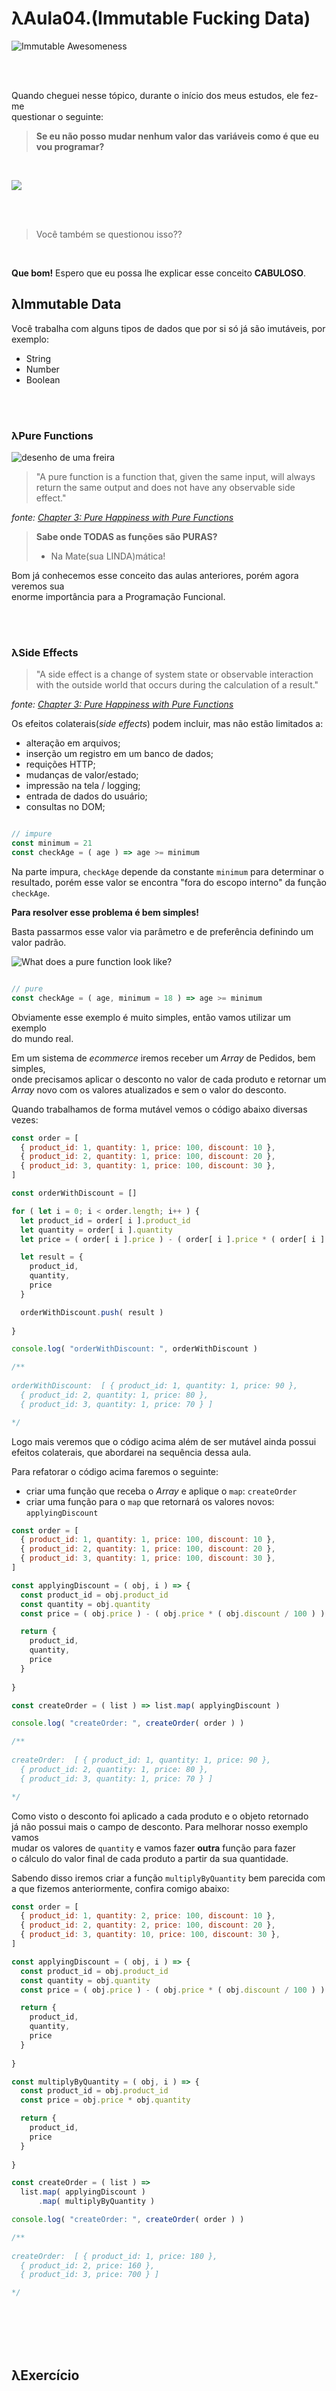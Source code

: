# λAula04.(Immutable Fucking Data)

![Immutable Awesomeness](http://i.imgur.com/l4JkguX.jpg)

<br>
<br>


Quando cheguei nesse tópico, durante o início dos meus estudos, ele fez-me <br> 
 questionar o seguinte:

> **Se eu não posso mudar nenhum valor das variáveis como é que eu vou programar?**

<br>

![](http://www.reactiongifs.com/r/hmmrhed.gif)

<br>
<br>

> Você também se questionou isso??

<br>

**Que bom!** Espero que eu possa lhe explicar esse conceito **CABULOSO**.



## λImmutable Data 

Você trabalha com alguns tipos de dados que por si só já são imutáveis, por<br>
exemplo:

- String
- Number
- Boolean

<br> 
<br> 

### λPure Functions

![desenho de uma freira](http://i.imgur.com/xHpYORO.gif)

> "A pure function is a function that, given the same input, will 
> always return the same output and does not have any observable side effect."

*fonte: [Chapter 3: Pure Happiness with Pure Functions](https://github.com/MostlyAdequate/mostly-adequate-guide/blob/master/ch3.md)*

> **Sabe onde TODAS as funções são PURAS?**
>
> - Na Mate(sua LINDA)mática!

Bom já conhecemos esse conceito das aulas anteriores, porém agora veremos sua <br>
enorme importância para a Programação Funcional. 


<br> 
<br> 

### λSide Effects

> "A side effect is a change of system state or observable interaction 
> with the outside world that occurs during the calculation of a result."

*fonte: [Chapter 3: Pure Happiness with Pure Functions](https://github.com/MostlyAdequate/mostly-adequate-guide/blob/master/ch3.md)*

Os efeitos colaterais(*side effects*) podem incluir, mas não estão limitados a:

- alteração em arquivos;
- inserção um registro em um banco de dados;
- requições HTTP;
- mudanças de valor/estado;
- impressão na tela / logging;
- entrada de dados do usuário;
- consultas no DOM;


```js

// impure
const minimum = 21
const checkAge = ( age ) => age >= minimum

```

Na parte impura, `checkAge` depende da constante `minimum` para determinar o <br> 
resultado, porém esse valor se encontra "fora do escopo interno" da função `checkAge`. 



**Para resolver esse problema é bem simples!**

Basta passarmos esse valor via parâmetro e de preferência definindo um <br> 
valor padrão.


![What does a pure function look like?](http://i.imgur.com/frhBrUH.jpg)


```js

// pure
const checkAge = ( age, minimum = 18 ) => age >= minimum

```

Obviamente esse exemplo é muito simples, então vamos utilizar um exemplo<br>
do mundo real. 

Em um sistema de *ecommerce* iremos receber um *Array* de Pedidos, bem simples, <br>
onde precisamos aplicar o desconto no valor de cada produto e retornar um<br>
*Array* novo com os valores atualizados e sem o valor do desconto.

Quando trabalhamos de forma mutável vemos o código abaixo diversas vezes:


```js
const order = [
  { product_id: 1, quantity: 1, price: 100, discount: 10 },
  { product_id: 2, quantity: 1, price: 100, discount: 20 },
  { product_id: 3, quantity: 1, price: 100, discount: 30 },
]

const orderWithDiscount = []

for ( let i = 0; i < order.length; i++ ) {
  let product_id = order[ i ].product_id
  let quantity = order[ i ].quantity
  let price = ( order[ i ].price ) - ( order[ i ].price * ( order[ i ].discount / 100 ) )

  let result = {
    product_id,
    quantity,
    price
  }

  orderWithDiscount.push( result )
  
}

console.log( "orderWithDiscount: ", orderWithDiscount )

/**
 
orderWithDiscount:  [ { product_id: 1, quantity: 1, price: 90 },
  { product_id: 2, quantity: 1, price: 80 },
  { product_id: 3, quantity: 1, price: 70 } ]

*/
```

Logo mais veremos que o código acima além de ser mutável ainda possui<br>
efeitos colaterais, que abordarei na sequência dessa aula.

Para refatorar o código acima faremos o seguinte:

- criar uma função que receba o *Array* e aplique o `map`: `createOrder`
- criar uma função para o `map` que retornará os valores novos: `applyingDiscount`

```js
const order = [
  { product_id: 1, quantity: 1, price: 100, discount: 10 },
  { product_id: 2, quantity: 1, price: 100, discount: 20 },
  { product_id: 3, quantity: 1, price: 100, discount: 30 },
]

const applyingDiscount = ( obj, i ) => {
  const product_id = obj.product_id
  const quantity = obj.quantity
  const price = ( obj.price ) - ( obj.price * ( obj.discount / 100 ) )

  return {
    product_id,
    quantity,
    price
  }
  
}

const createOrder = ( list ) => list.map( applyingDiscount ) 

console.log( "createOrder: ", createOrder( order ) )

/**
 
createOrder:  [ { product_id: 1, quantity: 1, price: 90 },
  { product_id: 2, quantity: 1, price: 80 },
  { product_id: 3, quantity: 1, price: 70 } ]

*/
```

Como visto o desconto foi aplicado a cada produto e o objeto retornado<br>
já não possui mais o campo de desconto. Para melhorar nosso exemplo vamos<br>
mudar os valores de `quantity` e vamos fazer **outra** função para fazer<br>
o cálculo do valor final de cada produto a partir da sua quantidade.

Sabendo disso iremos criar a função `multiplyByQuantity` bem parecida com<br>
a que fizemos anteriormente, confira comigo abaixo:

```js
const order = [
  { product_id: 1, quantity: 2, price: 100, discount: 10 },
  { product_id: 2, quantity: 2, price: 100, discount: 20 },
  { product_id: 3, quantity: 10, price: 100, discount: 30 },
]

const applyingDiscount = ( obj, i ) => {
  const product_id = obj.product_id
  const quantity = obj.quantity
  const price = ( obj.price ) - ( obj.price * ( obj.discount / 100 ) )

  return {
    product_id,
    quantity,
    price
  }
  
}

const multiplyByQuantity = ( obj, i ) => {
  const product_id = obj.product_id
  const price = obj.price * obj.quantity

  return {
    product_id,
    price
  }
  
}

const createOrder = ( list ) => 
  list.map( applyingDiscount )
      .map( multiplyByQuantity )

console.log( "createOrder: ", createOrder( order ) )

/**
 
createOrder:  [ { product_id: 1, price: 180 },
  { product_id: 2, price: 160 },
  { product_id: 3, price: 700 } ]

*/
```

<br>
<br>




<br>
<br>

## λExercício

